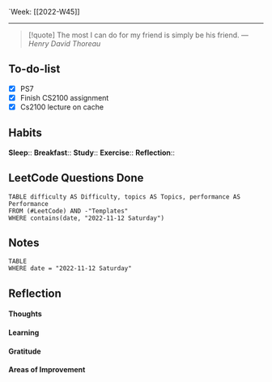 `Week: [[2022-W45]]
- - -
>[!quote]
> The most I can do for my friend is simply be his friend.
> — <cite>Henry David Thoreau</cite>

## To-do-list
- [x] PS7
- [x] Finish CS2100 assignment
- [x] Cs2100 lecture on cache

## Habits
**Sleep**:: 
**Breakfast**::
**Study**:: 
**Exercise**:: 
**Reflection**:: 

## LeetCode Questions Done
```dataview
TABLE difficulty AS Difficulty, topics AS Topics, performance AS Performance
FROM (#LeetCode) AND -"Templates"
WHERE contains(date, "2022-11-12 Saturday") 
```

## Notes
```dataview
TABLE
WHERE date = "2022-11-12 Saturday"
```

## Reflection
#### Thoughts 
#### Learning 
#### Gratitude
#### Areas of Improvement